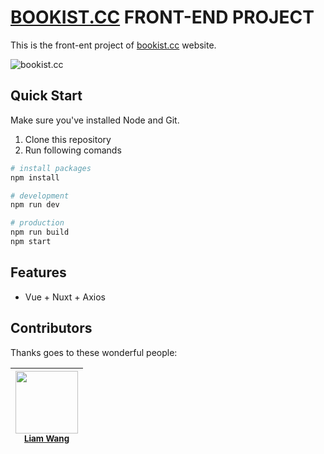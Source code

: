 # [BOOKIST.CC](http://bookist.cc) FRONT-END PROJECT

This is the front-ent project of [bookist.cc](https://bookist.cc) website.

![bookist.cc](https://user-images.githubusercontent.com/5000396/43352766-356ca50e-925b-11e8-9bb2-6ee1b70e5ae4.jpg)

## Quick Start

Make sure you've installed Node and Git.

1.  Clone this repository
2.  Run following comands

```bash
# install packages
npm install

# development
npm run dev

# production
npm run build
npm start
```

## Features

- Vue + Nuxt + Axios

## Contributors

Thanks goes to these wonderful people:

| [<img src="https://avatars2.githubusercontent.com/u/5000396?v=4" width="100px;"/><br /><small>Liam Wang</small>](https://github.com/liamwang) |
| :-------------------------------------------------------------------------------------------------------------------------------------------: |

